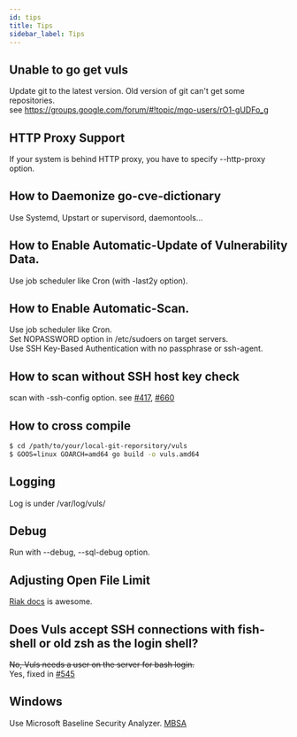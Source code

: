 ```yaml
---
id: tips
title: Tips
sidebar_label: Tips
---
```


## Unable to go get vuls  

Update git to the latest version. Old version of git can't get some repositories.  
see https://groups.google.com/forum/#!topic/mgo-users/rO1-gUDFo_g

## HTTP Proxy Support  

If your system is behind HTTP proxy, you have to specify --http-proxy option.

## How to Daemonize go-cve-dictionary  

Use Systemd, Upstart or supervisord, daemontools...

## How to Enable Automatic-Update of Vulnerability Data.  

Use job scheduler like Cron (with -last2y option).

## How to Enable Automatic-Scan.  

Use job scheduler like Cron.  
Set NOPASSWORD option in /etc/sudoers on target servers.  
Use SSH Key-Based Authentication with no passphrase or ssh-agent.

## How to scan without SSH host key check

scan with -ssh-config option.
see [#417](https://github.com/future-architect/vuls/pull/417), [#660](https://github.com/future-architect/vuls/pull/660)

## How to cross compile

```bash
$ cd /path/to/your/local-git-reporsitory/vuls
$ GOOS=linux GOARCH=amd64 go build -o vuls.amd64
```

## Logging  

Log is under /var/log/vuls/

## Debug  

Run with --debug, --sql-debug option.

## Adjusting Open File Limit  

[Riak docs](https://github.com/basho/basho_docs/blob/master/content/riak/kv/2.0.6/using/performance/open-files-limit.md#changing-the-limit) is awesome.

## Does Vuls accept SSH connections with fish-shell or old zsh as the login shell?  

~~No, Vuls needs a user on the server for bash login.~~  
Yes, fixed in [#545](https://github.com/future-architect/vuls/pull/545)

## Windows  

Use Microsoft Baseline Security Analyzer. [MBSA](https://technet.microsoft.com/en-us/security/cc184924.aspx)
